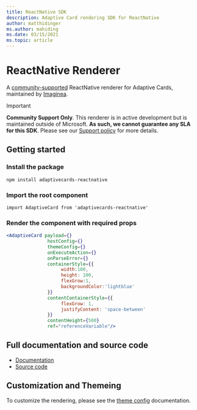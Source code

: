 ```yaml
---
title: ReactNative SDK
description: Adaptive Card rendering SDK for ReactNative
author: matthidinger
ms.author: mahiding
ms.date: 03/15/2021
ms.topic: article
---
```


# ReactNative Renderer

A [community-supported](https://github.com/microsoft/AdaptiveCards/blob/main/SUPPORT.MD) ReactNative renderer for Adaptive Cards, maintained by [Imaginea](https://imaginea.com).

> [!IMPORTANT]
>
> **Community Support Only**. This renderer is in active development but is maintained outside of Microsoft. **As such, we cannot guarantee any SLA for this SDK**. Please see our [Support policy](https://github.com/microsoft/AdaptiveCards/blob/main/SUPPORT.MD) for more details. 
>

## Getting started

### Install the package

`npm install adaptivecards-reactnative`

### Import the root component

`import AdaptiveCard from 'adaptivecards-reactnative'`

### Render the component with required props

```jsx
<AdaptiveCard payload={} 
               hostConfig={}
               themeConfig={}
               onExecuteAction={} 
               onParseError={} 
               containerStyle={{
                    width:100, 
                    height: 100, 
                    flexGrow:1, 
                    backgroundColor:'lightblue'
               }}
               contentContainerStyle={{
                    flexGrow: 1, 
                    justifyContent: 'space-between'
               }}
               contentHeight={500} 
               ref="referenceVariable"/>
```

## Full documentation and source code

* [Documentation](https://www.npmjs.com/package/adaptivecards-reactnative)
* [Source code](https://github.com/microsoft/AdaptiveCards/tree/master/source/community/reactnative)

## Customization and Themeing

To customize the rendering, please see the [theme config](./theme-config.md) documentation.